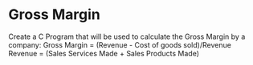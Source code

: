 # Gross Margin
Create a C Program that will be used to calculate the Gross Margin by a company: 
Gross Margin = (Revenue - Cost of goods sold)/Revenue
Revenue = (Sales Services Made + Sales Products Made)


